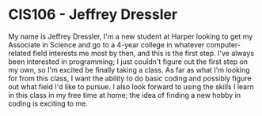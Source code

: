 # CIS106 - Jeffrey Dressler
My name is Jeffrey Dressler, I'm a new student at Harper looking to get my Associate in Science and go to a 4-year college in whatever computer-related field interests me most by then, and this is the first step. I've always been interested in programming; I just couldn't figure out the first step on my own, so I'm excited be finally taking a class. As far as what I'm looking for from this class, I want the ability to do basic coding and possibly figure out what field I'd like to pursue. I also look forward to using the skills I learn in this class in my free time at home; the idea of finding a new hobby in coding is exciting to me.
